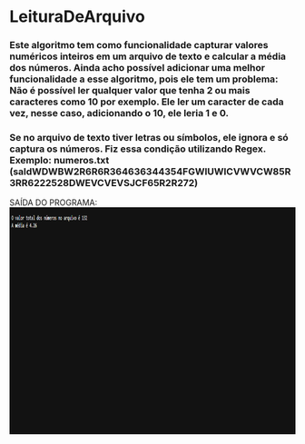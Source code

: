 # LeituraDeArquivo

### Este algoritmo tem como funcionalidade capturar valores numéricos inteiros em um arquivo de texto e calcular a média dos números. Ainda acho possível adicionar uma melhor funcionalidade a esse algoritmo, pois ele tem um problema: Não é possível ler qualquer valor que tenha 2 ou mais caracteres como 10 por exemplo. Ele ler um caracter de cada vez, nesse caso, adicionando o 10, ele leria 1 e 0.

### Se no arquivo de texto tiver letras ou símbolos, ele ignora e só captura os números. Fiz essa condição utilizando Regex. Exemplo: numeros.txt (saldWDWBW2R6R6R364636344354FGWIUWICVWVCW85R3RR6222528DWEVCVEVSJCF65R2R272)

SAÍDA DO PROGRAMA:
<img src="Captura de tela 2023-10-25 011736.png"
width=800 height=400>